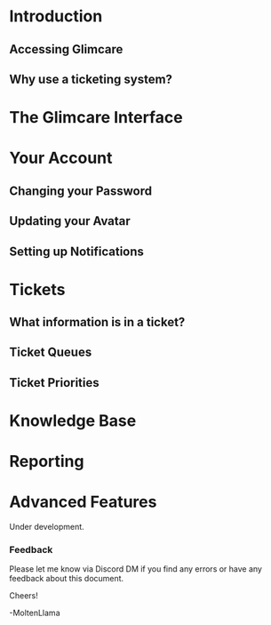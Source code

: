 # Introduction
## Accessing Glimcare
## Why use a ticketing system?
 
# The Glimcare Interface

# Your Account
## Changing your Password
## Updating your Avatar
## Setting up Notifications

# Tickets
## What information is in a ticket?
## Ticket Queues
## Ticket Priorities


# Knowledge Base
# Reporting
# Advanced Features

Under development. 


### Feedback

Please let me know via Discord DM if you find any errors or have any feedback about this document.  

Cheers!

-MoltenLlama